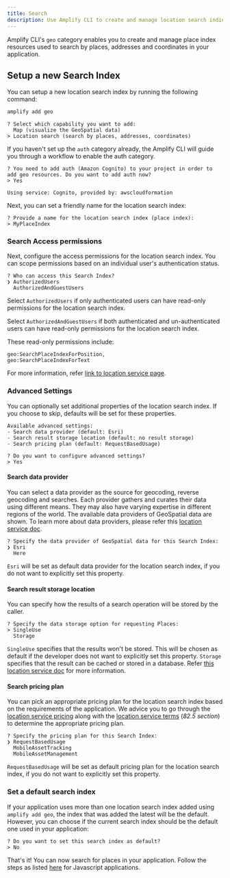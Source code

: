 ```yaml
---
title: Search
description: Use Amplify CLI to create and manage location search indices(or place indices) that are used to search for places in your application.
---
```


Amplify CLI's `geo` category enables you to create and manage place index resources used to search by places, addresses and coordinates in your application.

## Setup a new Search Index

You can setup a new location search index by running the following command:

```bash
amplify add geo
```
```console
? Select which capability you want to add:
  Map (visualize the GeoSpatial data)
> Location search (search by places, addresses, coordinates)
```
If you haven't set up the `auth` category already, the Amplify CLI will guide you through a workflow to enable the auth category.

```console
? You need to add auth (Amazon Cognito) to your project in order to add geo resources. Do you want to add auth now?
> Yes

Using service: Cognito, provided by: awscloudformation
```

Next, you can set a friendly name for the location search index:

```console
? Provide a name for the location search index (place index):
> MyPlaceIndex
```

### Search Access permissions

Next, configure the access permissions for the location search index. You can scope permissions based on an individual user's authentication status.

```console
? Who can access this Search Index?
❯ AuthorizedUsers 
  AuthorizedAndGuestUsers 
```

Select `AuthorizedUsers` if only authenticated users can have read-only permissions for the location search index.

Select `AuthorizedAndGuestUsers` if both authenticated and un-authenticated users can have read-only permissions for the location search index.

These read-only permissions include:
```
geo:SearchPlaceIndexForPosition,
geo:SearchPlaceIndexForText
```
For more information, refer [link to location service page](https://docs.aws.amazon.com/location/latest/developerguide/security_iam_id-based-policy-examples.html#security_iam_id-based-policy-examples-search-for-place).

### Advanced Settings
You can optionally set additional properties of the location search index. If you choose to skip, defaults will be set for these properties. 

```console
Available advanced settings:
- Search data provider (default: Esri)
- Search result storage location (default: no result storage)
- Search pricing plan (default: RequestBasedUsage)

? Do you want to configure advanced settings? 
> Yes
```

#### Search data provider
You can select a data provider as the source for geocoding, reverse geocoding and searches.
Each provider gathers and curates their data using different means. They may also have varying expertise in different regions of the world.
The available data providers of GeoSpatial data are shown. To learn more about data providers, please refer this [location service doc](https://docs.aws.amazon.com/location/latest/developerguide/what-is-data-provider.html).

```console
? Specify the data provider of GeoSpatial data for this Search Index:
❯ Esri
  Here
```

`Esri` will be set as default data provider for the location search index, if you do not want to explicitly set this property.

#### Search result storage location
You can specify how the results of a search operation will be stored by the caller.
```console
? Specify the data storage option for requesting Places:
> SingleUse
  Storage
```
`SingleUse` specifies that the results won't be stored. This will be chosen as default if the developer does not want to explicitly set this property. 
`Storage` specifies that the result can be cached or stored in a database.
Refer [this location service doc](https://docs.aws.amazon.com/location-places/latest/APIReference/API_DataSourceConfiguration.html#locationplaces-Type-DataSourceConfiguration-IntendedUse) for more information. 

#### Search pricing plan
You can pick an appropriate pricing plan for the location search index based on the requirements of the application. 
We advice you to go through the [location service pricing](https://aws.amazon.com/location/pricing/) along with the [location service terms](https://aws.amazon.com/service-terms/) (_82.5 section_) to determine the appropriate pricing plan. 

```console
? Specify the pricing plan for this Search Index:
❯ RequestBasedUsage 
  MobileAssetTracking 
  MobileAssetManagement
```

`RequestBasedUsage` will be set as default pricing plan for the location search index, if you do not want to explicitly set this property.

### Set a default search index
If your application uses more than one location search index added using `amplify add geo`, the index that was added the latest will be the default. 
However, you can choose if the current search index should be the default one used in your application:

```console
? Do you want to set this search index as default?
> No
```

That's it! You can now search for places in your application. Follow the steps as listed [here]() for Javascript applications.
